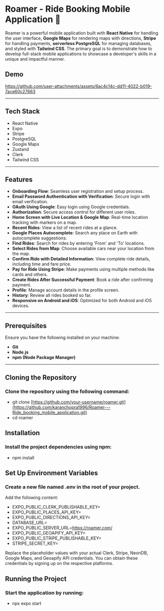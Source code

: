 # Roamer - Ride Booking Mobile Application 🚖  

Roamer is a powerful mobile application built with **React Native** for handling the user interface, **Google Maps** for rendering maps with directions, **Stripe** for handling payments, **serverless PostgreSQL** for managing databases, and styled with **Tailwind CSS**. The primary goal is to demonstrate how to develop full-stack mobile applications to showcase a developer's skills in a unique and impactful manner.

## Demo

https://github.com/user-attachments/assets/6ac4c14c-dd11-4022-b019-7ace60c27663

---

## Tech Stack  
- React Native  
- Expo  
- Stripe  
- PostgreSQL  
- Google Maps  
- Zustand  
- Clerk  
- Tailwind CSS  

---

## Features  
- **Onboarding Flow**: Seamless user registration and setup process.  
- **Email Password Authentication with Verification**: Secure login with email verification.  
- **OAuth Using Google**: Easy login using Google credentials.  
- **Authorization**: Secure access control for different user roles.  
- **Home Screen with Live Location & Google Map**: Real-time location tracking with markers on a map.  
- **Recent Rides**: View a list of recent rides at a glance.  
- **Google Places Autocomplete**: Search any place on Earth with autocomplete suggestions.  
- **Find Rides**: Search for rides by entering 'From' and 'To' locations.  
- **Select Rides from Map**: Choose available cars near your location from the map.  
- **Confirm Ride with Detailed Information**: View complete ride details, including time and fare price.  
- **Pay for Ride Using Stripe**: Make payments using multiple methods like cards and others.  
- **Create Rides After Successful Payment**: Book a ride after confirming payment.  
- **Profile**: Manage account details in the profile screen.  
- **History**: Review all rides booked so far.  
- **Responsive on Android and iOS**: Optimized for both Android and iOS devices.  

---

## Prerequisites  
Ensure you have the following installed on your machine:  
- **Git**  
- **Node.js**  
- **npm (Node Package Manager)**  

---

## Cloning the Repository  
### Clone the repository using the following command:  
 - git clone [https://github.com/your-username/roamer.git](https://github.com/karanchopra1996/Roamer---Ride_booking_mobile_application.git)
 - cd roamer

## Installation
###  Install the project dependencies using npm:
 - npm install

## Set Up Environment Variables
### Create a new file named .env in the root of your project.
Add the following content:
- EXPO_PUBLIC_CLERK_PUBLISHABLE_KEY=
- EXPO_PUBLIC_PLACES_API_KEY=
- EXPO_PUBLIC_DIRECTIONS_API_KEY=
- DATABASE_URL=
- EXPO_PUBLIC_SERVER_URL=https://roamer.com/
- EXPO_PUBLIC_GEOAPIFY_API_KEY=
- EXPO_PUBLIC_STRIPE_PUBLISHABLE_KEY=
- STRIPE_SECRET_KEY=

Replace the placeholder values with your actual Clerk, Stripe, NeonDB, Google Maps, and Geoapify API credentials.
You can obtain these credentials by signing up on the respective platforms.

## Running the Project
### Start the application by running:
- npx expo start

